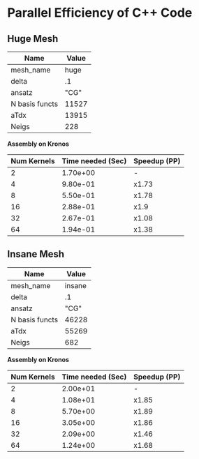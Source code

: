 Parallel Efficiency of C++ Code
===============================

Huge Mesh 
------
|Name  |Value |
|---|---|
|mesh_name|huge|
|delta| .1|
|ansatz | "CG"|
|N basis functs| 11527|
|aTdx|  13915|
|Neigs|  228|

**Assembly on Kronos**

|Num Kernels                 | Time needed (Sec) | Speedup (PP)  |
|---                    |---                |----           |
|2      |   1.70e+00    |     -      |
|4      |   9.80e-01    |     x1.73      |
|8      |   5.50e-01    |     x1.78      |
|16     |   2.88e-01    |     x1.9       |
|32     |   2.67e-01    |     x1.08      |
|64     |   1.94e-01    |     x1.38      |

Insane Mesh 
------
|Name  |Value |
|---|---|
|mesh_name|insane|
|delta| .1|
|ansatz | "CG"|
|N basis functs| 46228|
|aTdx|  55269|
|Neigs|  682|

**Assembly on Kronos**

|Num Kernels                 | Time needed (Sec) | Speedup (PP)  |
|---                    |---                |----           |
|2      |   2.00e+01    |     -      |
|4      |   1.08e+01    |     x1.85     |
|8      |   5.70e+00    |     x1.89    |
|16     |   3.05e+00    |     x1.86      |
|32     |   2.09e+00    |     x1.46     |
|64     |   1.24e+00    |     x1.68      |
